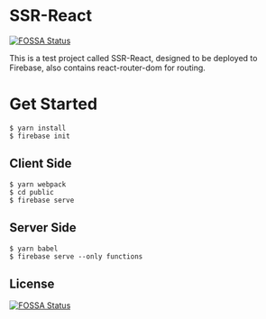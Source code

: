 # SSR-React
[![FOSSA Status](https://app.fossa.io/api/projects/git%2Bgithub.com%2FGiovanniL19%2FSSR-React.svg?type=shield)](https://app.fossa.io/projects/git%2Bgithub.com%2FGiovanniL19%2FSSR-React?ref=badge_shield)

This is a test project called SSR-React, designed to be deployed to Firebase, also contains react-router-dom for routing.

# Get Started

```
$ yarn install
$ firebase init
```

## Client Side
```
$ yarn webpack
$ cd public
$ firebase serve
```

## Server Side
```
$ yarn babel
$ firebase serve --only functions
```


## License
[![FOSSA Status](https://app.fossa.io/api/projects/git%2Bgithub.com%2FGiovanniL19%2FSSR-React.svg?type=large)](https://app.fossa.io/projects/git%2Bgithub.com%2FGiovanniL19%2FSSR-React?ref=badge_large)
